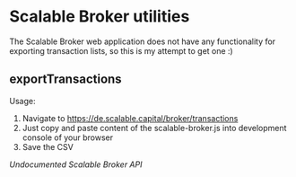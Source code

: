 # Scalable Broker utilities

The Scalable Broker web application does not have any functionality for exporting transaction lists,
so this is my attempt to get one :) 

## exportTransactions

Usage:
1. Navigate to https://de.scalable.capital/broker/transactions
2. Just copy and paste content of the scalable-broker.js into development console of your browser
3. Save the CSV    


*Undocumented Scalable Broker API*